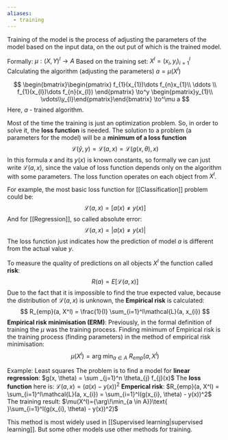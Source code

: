 ```yaml
---
aliases:
  - training
---
```

Training of the model is the process of adjusting the parameters of the model based on the input data, on the out put of which is the trained model.

Formally:
	$\mu : (X, Y)^l \to A$
Based on the training set: 
	$X^l=(x_{i}, y_{i})^l_{i=1}$
Calculating the algorithm (adjusting the parameters)
	$a = \mu(X^l)$

$$
\begin{bmatrix}\begin{pmatrix} f_{1}(x_{1})\dots f_{n}x_{1}\\
  \ddots \\
f_{1}(x_{l})\dots f_{n}(x_{l})
\end{pmatrix} \to^y \begin{pmatrix}y_{1}\\ \vdots\\y_{l}\end{pmatrix}\end{bmatrix} \to^\mu a
$$
Here, $a$ - trained algorithm.


Most of the time the training is just an optimization problem.
So, in order to solve it, the **loss function** is needed. The solution to a problem (a parameters for the model) will be a **minimum of a loss function**
$$
\mathcal{L}(\hat{y}, y) = \mathcal{L}(a, x) = \mathcal{L}(g(x, \theta), x)
$$
In this formula $x$ and its $y(x)$ is known constants, so formally we can just write $\mathcal{L}(a, x)$, since the value of loss function depends only on the algorithm with some parameters. The loss function operates on each object from $X^l$.

For example, the most basic loss function for [[Classification]] problem could be:
$$
\mathcal{L}(a, x) = [a(x) \neq y(x) ]
$$
And for [[Regression]], so called absolute error:
$$
\mathcal{L}(a, x) = |a(x) \neq y(x)|
$$
The loss function just indicates how the prediction of model $a$ is different from the actual value $y$.

To measure the quality of predictions on all objects $X^l$ the function called **risk**:
$$R(a) = E[\mathcal{L}(a, x)]$$
Due to the fact that it is impossible to find the true expected value, because the distribution of $\mathcal{L}(a, x)$ is unknown, the **Empirical risk** is calculated:
$$
R_{emp}(a, X^l) = \frac{1}{l} \sum_{i=1}^l\mathcal{L}(a, x_{i})
$$
**Empirical risk minimisation (ERM)**:
Previously, in the formal definition of training the $\mu$ was the training process. Finding  minimum of Empirical risk is the training process (finding parameters) in the method of empirical risk minimisation:
$$
\mu(X^l) = {\arg\!\min_{a \in A}}\text{ }R_{emp}(a, X^l)
$$

Example: Least squares
	The problem is to find a model for **linear regression**:
		$g(x, \theta) = \sum _{j=1}^n \theta_{j} f_{j}(x)$
	The **loss function** here is:
		$\mathcal{L}(a, x) = (a(x) - y(x))^2$
	**Emperical risk**:
		$R_{emp}(a, X^l) = \sum_{i=1}^l\mathcal{L}(a, x_{i}) = \sum_{i=1}^l(g(x_{i}, \theta) - y(x))^2$
	The training result:
		$\mu(X^l)={\arg\!\min_{a \in A}}\text{ }\sum_{i=1}^l(g(x_{i}, \theta) - y(x))^2)$

This method is most widely used in [[Supervised learning|supervised learning]]. But some other models use other methods for training.